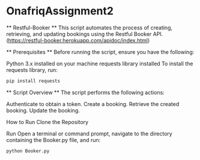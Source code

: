 # OnafriqAssignment2
** Restful-Booker **
This script automates the process of creating, retrieving, and updating bookings using the Restful Booker API. (https://restful-booker.herokuapp.com/apidoc/index.html)

** Prerequisites **
Before running the script, ensure you have the following:

Python 3.x installed on your machine
requests library installed
To install the requests library, run:

```sh
pip install requests
```
** Script Overview **
The script performs the following actions:

Authenticate to obtain a token.
Create a booking.
Retrieve the created booking.
Update the booking.

How to Run
Clone the Repository 

Run 
Open a terminal or command prompt, navigate to the directory containing the Booker.py file, and run:
```sh
python Booker.py

